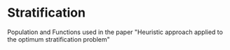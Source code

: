 # Stratification
Population and Functions used in the paper "Heuristic approach applied to the optimum stratification problem"


